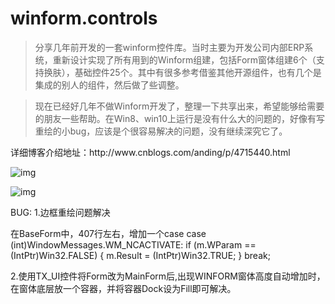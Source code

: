 # winform.controls
> 分享几年前开发的一套winform控件库。当时主要为开发公司内部ERP系统，重新设计实现了所有用到的Winform组建，包括Form窗体组建6个（支持换肤），基础控件25个。其中有很多参考借鉴其他开源组件，也有几个是集成的别人的组件，然后做了些调整。

> 现在已经好几年不做Winform开发了，整理一下共享出来，希望能够给需要的朋友一些帮助。在Win8、win10上运行是没有什么大的问题的，好像有写重绘的小bug，应该是个很容易解决的问题，没有继续深究它了。

<p> 详细博客介绍地址：http://www.cnblogs.com/anding/p/4715440.html </p>

![img](http://images0.cnblogs.com/blog/151257/201508/091651184099537.png)

![img](http://images0.cnblogs.com/blog/151257/201508/091651195188566.png)


BUG:
1.边框重绘问题解决

在BaseForm中，407行左右，增加一个case
case (int)WindowMessages.WM_NCACTIVATE:
if (m.WParam == (IntPtr)Win32.FALSE)
{
m.Result = (IntPtr)Win32.TRUE;
}
break;

2.使用TX_UI控件将Form改为MainForm后,出现WINFORM窗体高度自动增加时，在窗体底层放一个容器，并将容器Dock设为Fill即可解决。
